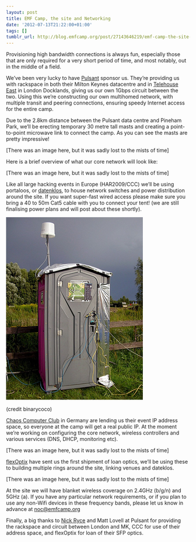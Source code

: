 ```yaml
---
layout: post
title: EMF Camp, the site and Networking
date: '2012-07-13T21:22:00+01:00'
tags: []
tumblr_url: http://blog.emfcamp.org/post/27143646219/emf-camp-the-site-and-networking
---
```

Provisioning high bandwidth connections is always fun, especially those that are only required for a very short period of time, and most notably, out in the middle of a field.

We’ve been very lucky to have [Pulsant](http://www.pulsant.com) sponsor us. They’re providing us with rackspace in both their Milton Keynes datacentre and in [Telehouse East](https://www.telehouse.net/) in London Docklands, giving us our own 1Gbps circuit between the two. Using this we’re constructing our own multihomed network, with multiple transit and peering connections, ensuring speedy Internet access for the entire camp.

Due to the 2.8km distance between the Pulsant data centre and Pineham Park, we’ll be erecting temporary 30 metre tall masts and creating a point-to-point microwave link to connect the camp. As you can see the masts are pretty impressive!

[There was an image here, but it was sadly lost to the mists of time]

Here is a brief overview of what our core network will look like:

[There was an image here, but it was sadly lost to the mists of time]

Like all large hacking events in Europe (HAR2009/CCC) we’ll be using portaloos, or [datenklos](https://de.wikipedia.org/wiki/Datenklo), to house network switches and power distribution around the site. If you want super-fast wired access please make sure you bring a 40 to 50m Cat5 cable with you to connect your tent! (we are still finalising power plans and will post about these shortly).

![A portable toilet with network cables coming out of the door](/images/6045763700_7b870a56e2_d.jpg)

(credit binarycoco)

[Chaos Computer Club](https://en.wikipedia.org/wiki/Chaos_Computer_Club) in Germany are lending us their event IP address space, so everyone at the camp will get a real public IP. At the moment we’re working on configuring the core network, wireless controllers and various services (DNS, DHCP, monitoring etc).

[There was an image here, but it was sadly lost to the mists of time]

[flexOptix](https://www.flexoptix.net) have sent us the first shipment of loan optics, we’ll be using these to building multiple rings around the site, linking venues and dateklos.

[There was an image here, but it was sadly lost to the mists of time]

At the site we will have blanket wireless coverage on 2.4GHz (b/g/n) and 5GHz (a). If you have any particular network requirements, or if you plan to use any non-Wifi devices in these frequency bands, please let us know in advance at noc@emfcamp.org

Finally, a big thanks to [Nick Ryce](https://twitter.com/netdonkey) and Matt Lovell at Pulsant for providing the rackspace and circuit between London and MK, CCC for use of their address space, and flexOptix for loan of their SFP optics.
